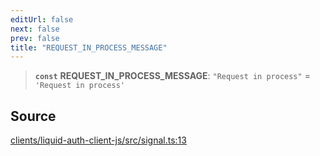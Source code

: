 ```yaml
---
editUrl: false
next: false
prev: false
title: "REQUEST_IN_PROCESS_MESSAGE"
---
```


> **`const`** **REQUEST\_IN\_PROCESS\_MESSAGE**: `"Request in process"` = `'Request in process'`

## Source

[clients/liquid-auth-client-js/src/signal.ts:13](https://github.com/algorandfoundation/liquid-auth/blob/10c59840d062554c79d275cbb41957b40edae1ed/clients/liquid-auth-client-js/src/signal.ts#L13)
